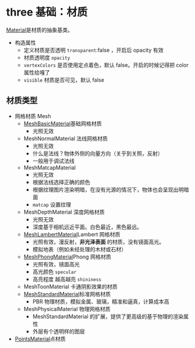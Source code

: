 # three 基础：材质

[Material](https://threejs.org/docs/index.html#api/zh/materials/Material)是材质的抽象基类。

- 构造属性
  - 定义材质是否透明 `transparent`:false ，开启后 opacity 有效
  - 材质透明度 `opacity`
  - `vertexColors` 是否使用定点着色，默认 false。开启的时候记得把 color 属性给嘎了
  - `visible` 材质是否可见，默认 false

## 材质类型

- 网格材质 Mesh
  - [MeshBasicMaterial](https://threejs.org/docs/index.html#api/zh/materials/MeshBasicMaterial)基础网格材质
    - 光照无效
  - MeshNormalMaterial 法线网格材质
    - 光照无效
    - 什么是法线？物体外侧的向量方向（关乎到关照，反射）
    - 一般用于调试法线
  - MeshMatcapMaterial
    - 光照无效
    - 根据法线选择正确的颜色
    - 根据纹理图片渲染明暗，在没有光源的情况下，物体也会呈现出明暗面
    - `matcap` 设置纹理
  - MeshDepthMaterial 深度网格材质
    - 光照无效
    - 深度基于相机远近平面。白色最近，黑色最远。
  - [MeshLambertMaterial](https://threejs.org/docs/index.html#api/zh/materials/MeshLambertMaterial)Lambert 网格材质
    - 光照有效，漫反射，**非光泽表面** 的材质，没有镜面高光。
    - 模拟地表（例如未经处理的木材或石材）
  - [MeshPhongMaterial](https://threejs.org/docs/?q=MeshPhongMaterial#api/zh/materials/MeshPhongMaterial)Phong 网格材质
    - 光照有效，镜面高光
    - 高光颜色 `specular`
    - 高亮程度 越高越亮 `shininess`
  - MeshToonMaterial 卡通阴影效果的材质
  - [MeshStandardMaterial](https://threejs.org/docs/index.html#api/zh/materials/MeshStandardMaterial)标准网格材质
    - PBR 物理材质，模拟金属、玻璃，精准和逼真，计算成本高
  - MeshPhysicalMaterial 物理网格材质
    - MeshStandardMaterial 的扩展，提供了更高级的基于物理的渲染属性
    - 外层有个透明样的图层
- [PointsMaterial](https://threejs.org/docs/index.html?q=Point#api/zh/materials/PointsMaterial)点材质
